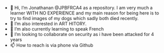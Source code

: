 - 👋 Hi, I’m Jonathanan @JPBFRCA4 as a repository.  I am very much a learner WITH NO EXPERIENCE and my main reason for being here is to try to find images of my dogs which sadly both died recently.
- 👀 I’m also interested in ART HITORY.
- 🌱 I’m also currently learning to speak French
- 💞️ I’m looking to collaborate on security as i have been attacked for 4 years
- 📫 How to reach is via phone via Github

<!---
JPBFRCA4/JPBFRCA4 is a ✨ special ✨ repository because its `README.md` (this file) appears on your GitHub profile.
You can click the Preview link to take a look at your changes.
--->

